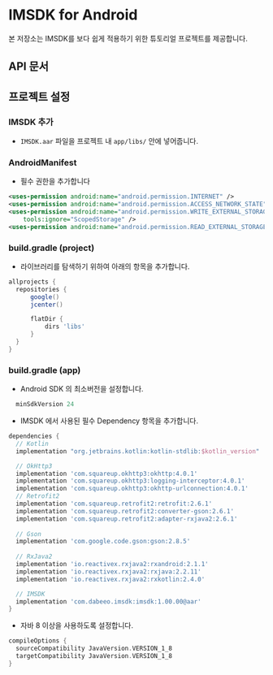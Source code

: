 # IMSDK for Android

본 저장소는 IMSDK를 보다 쉽게 적용하기 위한 튜토리얼 프로젝트를 제공합니다.

## API 문서

## 프로젝트 설정

### IMSDK 추가
- ``` IMSDK.aar ``` 파일을 프로젝트 내 ``` app/libs/ ``` 안에 넣어줍니다.

### AndroidManifest
- 필수 권한을 추가합니다

```xml
<uses-permission android:name="android.permission.INTERNET" />
<uses-permission android:name="android.permission.ACCESS_NETWORK_STATE" />
<uses-permission android:name="android.permission.WRITE_EXTERNAL_STORAGE"
    tools:ignore="ScopedStorage" />
<uses-permission android:name="android.permission.READ_EXTERNAL_STORAGE" />
```

### build.gradle (project)
- 라이브러리를 탐색하기 위하여 아래의 항목을 추가합니다.

```gradle
allprojects {
  repositories {
      google()
      jcenter()

      flatDir {
          dirs 'libs'
      }
  }
}
```


### build.gradle (app)

- Android SDK 의 최소버전을 설정합니다.

```gradle
  minSdkVersion 24
```
- IMSDK 에서 사용된 필수 Dependency 항목을 추가합니다.

```gradle
dependencies {
  // Kotlin
  implementation "org.jetbrains.kotlin:kotlin-stdlib:$kotlin_version"

  // OkHttp3
  implementation 'com.squareup.okhttp3:okhttp:4.0.1'
  implementation 'com.squareup.okhttp3:logging-interceptor:4.0.1'
  implementation 'com.squareup.okhttp3:okhttp-urlconnection:4.0.1'
  // Retrofit2
  implementation 'com.squareup.retrofit2:retrofit:2.6.1'
  implementation 'com.squareup.retrofit2:converter-gson:2.6.1'
  implementation 'com.squareup.retrofit2:adapter-rxjava2:2.6.1'
  
  // Gson
  implementation 'com.google.code.gson:gson:2.8.5'
  
  // RxJava2
  implementation 'io.reactivex.rxjava2:rxandroid:2.1.1'
  implementation 'io.reactivex.rxjava2:rxjava:2.2.11'
  implementation 'io.reactivex.rxjava2:rxkotlin:2.4.0'

  // IMSDK
  implementation 'com.dabeeo.imsdk:imsdk:1.00.00@aar'
}
```
- 자바 8 이상을 사용하도록 설정합니다.

```gradle
compileOptions {
  sourceCompatibility JavaVersion.VERSION_1_8
  targetCompatibility JavaVersion.VERSION_1_8
}
```
